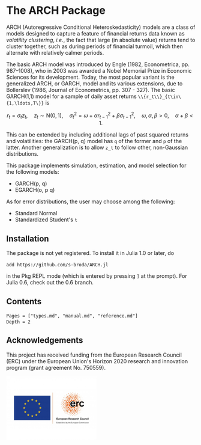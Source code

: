 # The ARCH Package

ARCH (Autoregressive Conditional Heteroskedasticity) models are a class of models designed to capture a feature of financial returns data known as *volatility clustering*, *i.e.*, the fact that large (in absolute value) returns tend to cluster together, such as during periods of financial turmoil, which then alternate with relatively calmer periods.

The basic ARCH model was introduced by Engle (1982, Econometrica, pp. 987–1008), who in 2003 was awarded a Nobel Memorial Prize in Economic Sciences for its development. Today, the most popular variant is the generalized ARCH, or GARCH, model and its various extensions, due to Bollerslev (1986, Journal of Econometrics, pp. 307 - 327). The basic GARCH(1,1) model for a sample of daily asset returns ``\\{r_t\\}_{t\in\{1,\ldots,T\}}`` is

```math
r_t=\sigma_tz_t,\quad z_t\sim\mathrm{N}(0,1),\quad
\sigma_t^2=\omega+\alpha r_{t-1}^2+\beta \sigma_{t-1}^2,\quad \omega, \alpha, \beta>0,\quad \alpha+\beta<1.
```

This can be extended by including additional lags of past squared returns and volatilities: the GARCH(p, q) model  has ``q`` of the former and ``p`` of the latter. Another generalization is to allow  ``z_t`` to follow other, non-Gaussian distributions.

This package implements simulation, estimation, and model selection for the following models:

  * GARCH(p, q)
  * EGARCH(o, p q)

As for error distributions, the user may choose among the following:

  * Standard Normal
  * Standardized Student's ``t``

## Installation

The package is not yet registered. To install it in Julia 1.0 or later, do

```
add https://github.com/s-broda/ARCH.jl
```

in the Pkg REPL mode (which is entered by pressing `]` at the prompt).
For Julia 0.6, check out the 0.6 branch.
## Contents
```@contents
Pages = ["types.md", "manual.md", "reference.md"]
Depth = 2
```

## Acknowledgements

This project has received funding from the European Research Council (ERC) under the European Union's Horizon 2020 research and innovation program (grant agreement No. 750559).

<img src="assets/LOGO.jpg" width="240">
